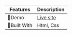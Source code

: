 | Features   | Description   |
| ---------  | ------------  |
| 🏀Demo    | [Live site](https://kamrulhasan7.github.io/Contact-Form/)   |
| 🧾Built With   | Html, Css   |
